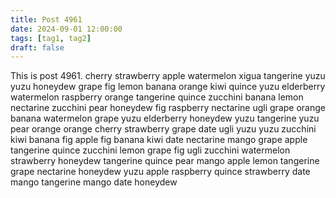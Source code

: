 ```yaml
---
title: Post 4961
date: 2024-09-01 12:00:00
tags: [tag1, tag2]
draft: false
---
```

This is post 4961.
cherry
strawberry
apple
watermelon
xigua
tangerine
yuzu
yuzu
honeydew
grape
fig
lemon
banana
orange
kiwi
quince
yuzu
elderberry
watermelon
raspberry
orange
tangerine
quince
zucchini
banana
lemon
nectarine
zucchini
pear
honeydew
fig
raspberry
nectarine
ugli
grape
orange
banana
watermelon
grape
yuzu
elderberry
honeydew
yuzu
tangerine
yuzu
pear
orange
orange
cherry
strawberry
grape
date
ugli
yuzu
yuzu
zucchini
kiwi
banana
fig
apple
fig
banana
kiwi
date
nectarine
mango
grape
apple
tangerine
quince
zucchini
lemon
grape
fig
ugli
zucchini
watermelon
strawberry
honeydew
tangerine
quince
pear
mango
apple
lemon
tangerine
grape
nectarine
honeydew
yuzu
apple
raspberry
quince
strawberry
date
mango
tangerine
mango
date
honeydew
